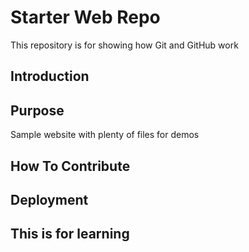 # Starter Web Repo

This repository is for showing how Git and GitHub work

## Introduction

## Purpose

Sample website with plenty of files for demos

## How To Contribute

## Deployment

## This is for learning
